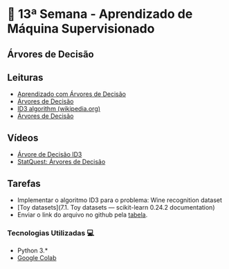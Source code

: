 # 🐍 13ª Semana - Aprendizado de Máquina Supervisionado

## Árvores de Decisão

## Leituras

* [Aprendizado com Árvores de Decisão](https://ricardomatsumura.medium.com/aprendizado-com-%C3%A1rvores-de-decis%C3%A3o-73d874664d1)
* [Árvores de Decisão](http://web.tecnico.ulisboa.pt/ana.freitas/bioinformatics.ath.cx/bioinformatics.ath.cx/indexf23d.html?id)
* [ID3 algorithm (wikipedia.org)](https://en.wikipedia.org/wiki/ID3_algorithm)
* [Árvores de Decisão](https://edisciplinas.usp.br/pluginfile.php/4469825/mod_resource/content/1/ArvoresDecisao_normalsize.pdf)

## Vídeos

* [Árvore de Decisão ID3](https://www.youtube.com/watch?v=RndevibIM8s)
* [StatQuest: Árvores de Decisão](https://www.youtube.com/watch?v=7VeUPuFGJHk)

## Tarefas

* Implementar o algoritmo ID3 para o problema: Wine recognition dataset
* [Toy datasets](7.1. Toy datasets — scikit-learn 0.24.2 documentation)
* Enviar o link do arquivo no github pela [tabela](https://docs.google.com/spreadsheets/d/19jrmEy5xRI8dOxOTiZQKPcov924xgntvfgqMvLBGXmo/edit#gid=0).

### Tecnologias Utilizadas 💻

* Python 3.*
* [Google Colab](https://colab.research.google.com/)
